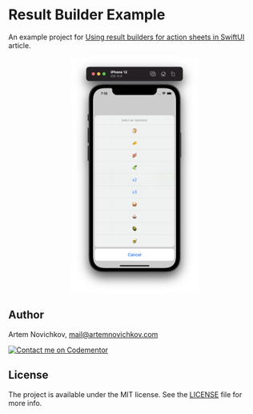 
# Result Builder Example

An example project for [Using result builders for action sheets in SwiftUI](https://artemnovichkov.com/blog/result-builders) article.

<p align="center"/>
  <img src=".github/screenshot.png" width="50%"/>
</p>


## Author

Artem Novichkov, mail@artemnovichkov.com

[![Contact me on Codementor](https://www.codementor.io/m-badges/artemnovichkov/im-a-cm-b.svg)](https://www.codementor.io/@artemnovichkov?refer=badge)

## License

The project is available under the MIT license. See the [LICENSE](./LICENSE) file for more info.
